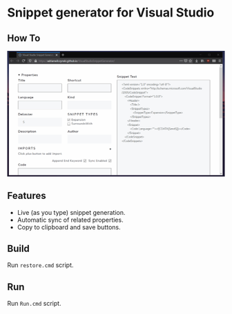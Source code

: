 # Snippet generator for Visual Studio

## How To

![How To](img/howTo.gif)

## Features

- Live (as you type) snippet generation.
- Automatic sync of related properties.
- Copy to clipboard and save buttons.

## Build

Run `restore.cmd` script.

## Run

Run `Run.cmd` script.